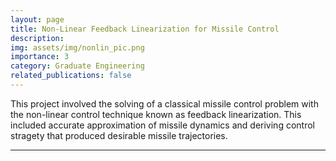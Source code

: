 ```yaml
---
layout: page
title: Non-Linear Feedback Linearization for Missile Control
description: 
img: assets/img/nonlin_pic.png
importance: 3
category: Graduate Engineering
related_publications: false
---
```


This project involved the solving of a classical missile control problem with the non-linear control technique known as feedback linearization. This included accurate approximation of missile dynamics and deriving control stragety that produced desirable missile trajectories.

---

<div>
    <object data="{{ site.url }}{{site.baseurl}}/assets/pdf/Non_lin_Project_write_up_turnin.pdf" width="1000" height="1000" type="application/pdf"></object>
<div>
